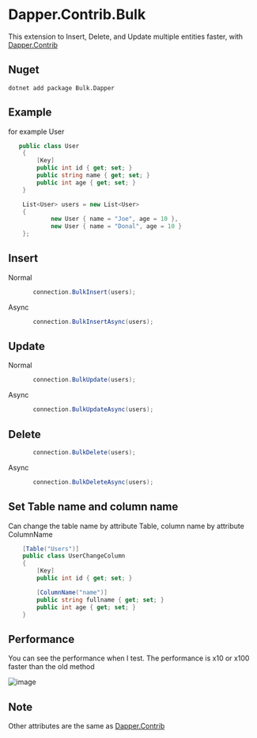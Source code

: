 # Dapper.Contrib.Bulk
This extension to Insert, Delete, and Update multiple entities faster, with [Dapper.Contrib](https://github.com/DapperLib/Dapper.Contrib/)



## Nuget
```
dotnet add package Bulk.Dapper
```

## Example
for example  User
```cs
   public class User
    {
        [Key]
        public int id { get; set; }
        public string name { get; set; }
        public int age { get; set; }
    }

    List<User> users = new List<User>
    {
            new User { name = "Joe", age = 10 },
            new User { name = "Donal", age = 10 }
    };
```

## Insert

Normal
```cs
       connection.BulkInsert(users);
```
Async 
```cs
       connection.BulkInsertAsync(users);
```
## Update
Normal
```cs
       connection.BulkUpdate(users);
```
Async 
```cs
       connection.BulkUpdateAsync(users);
```
## Delete
```cs
       connection.BulkDelete(users);
```
Async 
```cs
       connection.BulkDeleteAsync(users);
```
## Set Table name and column name
Can change the table name by attribute Table, column name by attribute ColumnName
```cs
    [Table("Users")]
    public class UserChangeColumn
    {
        [Key]
        public int id { get; set; }

        [ColumnName("name")]
        public string fullname { get; set; }
        public int age { get; set; }
    }
```
## Performance
You can see the performance when I test. The performance is x10 or x100 faster than the old method

![image](https://github.com/nghiand1010/Dapper.Contrib.Bulk/assets/10672343/2c27f0ff-5198-40da-b77e-cc18f3f99759)



## Note
Other attributes are the same as [Dapper.Contrib](https://github.com/DapperLib/Dapper.Contrib/)
